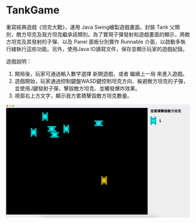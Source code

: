 # TankGame
重寫經典遊戲《坦克大戰》，運用 Java Swing繪製遊戲畫面。封裝 Tank 父類別，敵方坦克及我方坦克繼承該類別。為了實現子彈發射和遊戲畫面的顯示，將敵方坦克及其發射的子彈、以及 Panel 面板分別實作 Runnable 介面，以啟動多執行緒執行這些功能。另外，使用Java IO讀寫文件，保存並顯示玩家的遊戲紀錄。

遊戲說明：
1. 開局後，玩家可通過輸入數字選擇 新開遊戲，或者 繼續上一局 來進入遊戲。
2. 遊戲開始，玩家通過控制鍵盤WASD鍵控制坦克方向、躲避敵方坦克的子彈，並使用J鍵發射子彈，擊毀敵方坦克、並觸發爆炸效果。
3. 視窗右上方文字，顯示我方累積擊毀敵方坦克數量。

![image](https://github.com/imSurei/TankGame/blob/main/pics/tankgame.png)
